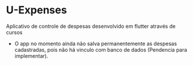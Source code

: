<h1> U-Expenses </h1>
<p> Aplicativo de controle de despesas desenvolvido em flutter através de cursos </p>

<ul>
<li> O app no momento ainda não salva permanentemente as despesas cadastradas, pois não há vinculo com banco de dados (Pendencia para implementar). </li>
</ul>
